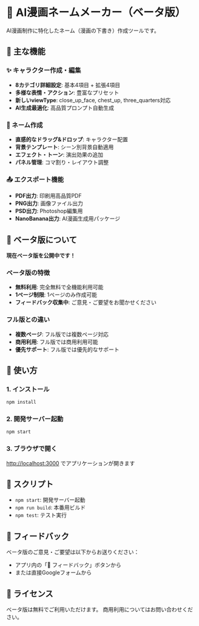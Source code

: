 # 📖 AI漫画ネームメーカー（ベータ版）

AI漫画制作に特化したネーム（漫画の下書き）作成ツールです。

## 🎯 主な機能

### ✨ キャラクター作成・編集
- **8カテゴリ詳細設定**: 基本4項目 + 拡張4項目
- **多様な表情・アクション**: 豊富なプリセット
- **新しいviewType**: close_up_face, chest_up, three_quarters対応
- **AI生成最適化**: 高品質プロンプト自動生成

### 🎨 ネーム作成
- **直感的なドラッグ&ドロップ**: キャラクター配置
- **背景テンプレート**: シーン別背景自動適用
- **エフェクト・トーン**: 演出効果の追加
- **パネル管理**: コマ割り・レイアウト調整

### 📤 エクスポート機能
- **PDF出力**: 印刷用高品質PDF
- **PNG出力**: 画像ファイル出力
- **PSD出力**: Photoshop編集用
- **NanoBanana出力**: AI漫画生成用パッケージ

## 🧪 ベータ版について

**現在ベータ版を公開中です！**

### ベータ版の特徴
- **無料利用**: 完全無料で全機能利用可能
- **1ページ制限**: 1ページのみ作成可能
- **フィードバック収集中**: ご意見・ご要望をお聞かせください

### フル版との違い
- **複数ページ**: フル版では複数ページ対応
- **商用利用**: フル版では商用利用可能
- **優先サポート**: フル版では優先的なサポート

## 🚀 使い方

### 1. インストール
```bash
npm install
```

### 2. 開発サーバー起動
```bash
npm start
```

### 3. ブラウザで開く
[http://localhost:3000](http://localhost:3000) でアプリケーションが開きます

## 📝 スクリプト

- `npm start`: 開発サーバー起動
- `npm run build`: 本番用ビルド
- `npm test`: テスト実行

## 🤝 フィードバック

ベータ版のご意見・ご要望は以下からお送りください：
- アプリ内の「🧪 フィードバック」ボタンから
- または直接Googleフォームから

## 📄 ライセンス

ベータ版は無料でご利用いただけます。
商用利用についてはお問い合わせください。
